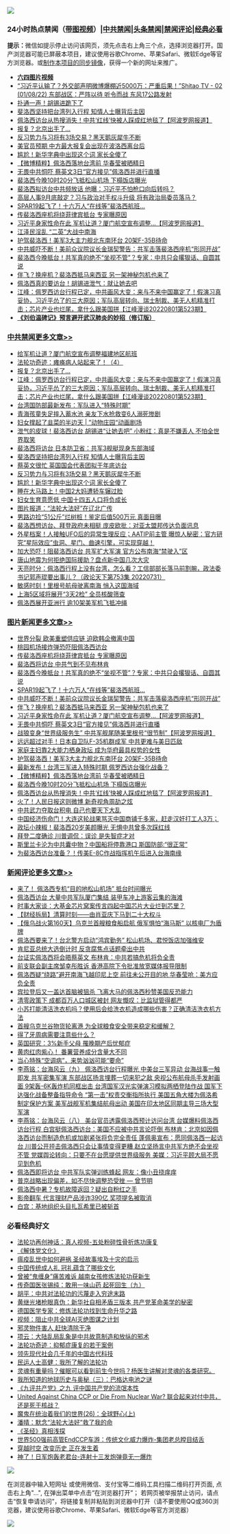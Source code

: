 ![](https://raw.githubusercontent.com/jsvpn/jsproxy/dev/64photo/fqnews-qr.jpg)

<div id="tt">
<h3>24小时热点禁闻（<a href="https://aaa.v2dns.tk/?QAjUl=BgRp5UNKRn&T5Vk=fPVH&Q59Ab=WxGE" target="_blank">带图视频</a>）|<a href="#%E4%B8%AD%E5%85%B1%E7%A6%81%E9%97%BB%E6%9B%B4%E5%A4%9A%E6%96%87%E7%AB%A0">中共禁闻</a>|<a href="#%E5%9B%BE%E7%89%87%E6%96%B0%E9%97%BB%E6%9B%B4%E5%A4%9A%E6%96%87%E7%AB%A0">头条禁闻</a>|<a href="#%E6%96%B0%E9%97%BB%E8%AF%84%E8%AE%BA%E6%9B%B4%E5%A4%9A%E6%96%87%E7%AB%A0">禁闻评论|<a href="#%E5%BF%85%E7%9C%8B%E7%BB%8F%E5%85%B8%E5%A5%BD%E6%96%87">经典必看</a></h3>
<div><b>提示：</b>微信如提示停止访问该网页，须先点击右上角三个点，选择浏览器打开。国产浏览器可能已屏蔽本项目，建议使用谷歌Chrome、苹果Safari、微软Edge等官方浏览器。或<a href="%E5%88%B6%E4%BD%9Cgit%E7%A6%81%E9%97%BB%E9%95%9C%E5%83%8F.md">制作本项目的同步镜像</a>，获得一个新的网址来推广。</div>
<ul>
<li><b><a href="http://d2.v2rss.gq/64.mp4" target="_blank">六四图片视频</a></b></li>
<li><a href="/bannedvideo/20220801/1765916.md">“习近平认输了？外交部声明微博爆棚近5000万：严重后果！”Shitao TV - 02 (01/08/22) 东部战区：严阵以待 听令而战 东风17公路发射</a></li>
<li><a href="/cnnews/20220801/1765914.md">扑通一声！胡锡进跪下了</a></li>
<li><a href="/cbnews/20220802/1766100.md">斐洛西坚持把台湾列入行程 知情人士曝背后主因</a></li>
<li><a href="/topimagenews/20220802/1766046.md">佩洛西访台从热搜消失！中共‘红线’快被人踩成红地毯了【阿波罗网报道】</a></li>
<li><a href="/cbnews/20220802/1766203.md">报复？北京出手了…</a></li>
<li><a href="/cbnews/20220802/1766026.md">反习势力与习将有3场交易？黑天鹅灰犀牛不断</a></li>
<li><a href="/cnnews/20220802/1765964.md">美官员预期 中方最大报复会出现在波洛西离台后</a></li>
<li><a href="/cbnews/20220802/1765999.md">尴尬！新华字典中出现这个词 家长全傻了</a></li>
<li><a href="/topimagenews/20220802/1766138.md">【微博精粹】佩洛西落地台湾前 华春莹被晒精日</a></li>
<li><a href="/topimagenews/20220802/1766207.md">无畏中共恫吓 蔡英文3日“官方接见”佩洛西并进行直播</a></li>
<li><a href="/topimagenews/20220802/1766098.md">裴洛西今晚10时20分飞抵松山机场 下榻饭店曝光</a></li>
<li><a href="/cnnews/20220801/1765913.md">裴洛西拟访台中共频放话 他曝：习近平不怕枪口向后转吗？</a></li>
<li><a href="/comments/20220802/1766012.md">高层人事9月底敲定？习与政治对手权斗升级 将有政治局委员落马？</a></li>
<li><a href="/topimagenews/20220802/1766273.md">SPAR19起飞了！十六万人“在线等”裴洛西航班…</a></li>
<li><a href="/topimagenews/20220802/1766301.md">传裴洛西座机将绕菲律宾抵台 专家曝原因</a></li>
<li><a href="/topimagenews/20220802/1766236.md">习近平身家性命在此 军机让道？厦门航空宣布调整…【阿波罗网报道】</a></li>
<li><a href="/cnnews/20220802/1766214.md">江泽民淫乱 “二英”大战中南海</a></li>
<li><a href="/topimagenews/20220802/1766171.md">护驾裴洛西！美军3大主力舰北东南环台 20架F-35B待命</a></li>
<li><a href="/topimagenews/20220802/1766266.md">中共威吓不断！美前众议院议长金瑞契警告：共军击落裴洛西座机“形同开战”</a></li>
<li><a href="/topimagenews/20220802/1766287.md">裴洛西今晚抵台！共军真的绝不“坐视不管”？专家：中共只会撂狠话、自圆其说</a></li>
<li><a href="/topimagenews/20220802/1766237.md">伴飞？换座机？裴洛西抵马来西亚 另一架神秘包机也来了</a></li>
<li><a href="/comments/20220802/1765967.md">佩洛西真的要访台！胡锡进泄气：就让她去吧</a></li>
<li><a href="/cbnews/20220802/1766188.md">江峰：佩罗西访台行程已定，中共画风大变：来与不来中国赢定了！假演习真妥协，习近平怂了的三大原因；军队高层转向、瑞士制裁、美无人机精准打击；芯片产业也烂尾，拿什么跟美国拼【江峰漫谈20220801第523期】</a></li>
<li><b><a href="/comments/20200207/1272816.md" target="_blank">《刘伯温碑记》预言避开武汉肺炎的妙招（修订版）</a></b></li>
</ul>
</div>

<div class="catlist">
<h3><a href="/cbnews/" target="_blank">中共禁闻</a><span><a href="/cbnews/" target="_blank" rel="nofollow">更多文章>></a></span></h3>
<ul>
<li><a href="/cbnews/20220802/1766208.md" target="_blank">给军机让道？厦门航空宣布调整福建地区航班</a></li>
<li><a href="/cbnews/20220802/1765493.md" target="_blank">法轮功奇迹：瘫痪病人站起来了！（4）</a></li>
<li><a href="/cbnews/20220802/1766203.md" target="_blank">报复？北京出手了…</a></li>
<li><a href="/cbnews/20220802/1766188.md" target="_blank">江峰：佩罗西访台行程已定，中共画风大变：来与不来中国赢定了！假演习真妥协，习近平怂了的三大原因；军队高层转向、瑞士制裁、美无人机精准打击；芯片产业也烂尾，拿什么跟美国拼【江峰漫谈20220801第523期】</a></li>
<li><a href="/cbnews/20220802/1766141.md" target="_blank">台湾国防部最新发布：军队进入“特殊时期”</a></li>
<li><a href="/cbnews/20220802/1766139.md" target="_blank">青海孩童失足摔入蓄水池 亲友下水抢救变6人溺死惨剧</a></li>
<li><a href="/cbnews/20220802/1765937.md" target="_blank">妇女撑起了韭菜的半边天 | ”动物庄园“动画剧场</a></li>
<li><a href="/cbnews/20220802/1766125.md" target="_blank">泄气的皮球！裴洛西访台 胡锡进“让她去吧” 小粉红：真是不嫌丢人 不怕全世界取笑</a></li>
<li><a href="/cbnews/20220802/1766101.md" target="_blank">裴洛西将访台 日本防卫省：共军3舰艇现身东部海域</a></li>
<li><a href="/cbnews/20220802/1766100.md" target="_blank">斐洛西坚持把台湾列入行程 知情人士曝背后主因</a></li>
<li><a href="/cbnews/20220802/1766065.md" target="_blank">蔡英文很忙 英国国会代表团拟于年底访台</a></li>
<li><a href="/cbnews/20220802/1766026.md" target="_blank">反习势力与习将有3场交易？黑天鹅灰犀牛不断</a></li>
<li><a href="/cbnews/20220802/1765999.md" target="_blank">尴尬！新华字典中出现这个词 家长全傻了</a></li>
<li><a href="/cbnews/20220802/1765998.md" target="_blank">睡在大马路上！中国2大妈遭轿车辗过脸</a></li>
<li><a href="/cbnews/20220802/1765980.md" target="_blank">妇女生育意愿低 中国十四五人口将负成长</a></li>
<li><a href="/cbnews/20220802/1765966.md" target="_blank">图片报道：“法轮大法好”在辽北广传</a></li>
<li><a href="/cbnews/20220802/1765950.md" target="_blank">男路边捡“51公斤”烂树桩！鉴定后值500万元 真面目曝</a></li>
<li><a href="/cbnews/20220801/1765892.md" target="_blank">裴洛西想访台、拜登政府未相挺 庞皮欧批：对亚太盟邦传达负面讯息</a></li>
<li><a href="/comments/20220801/1765837.md" target="_blank">外星档案！人接触UFO后的异常生理反应；AATIP前主管 曝惊人秘密：官方研究“星际效应”虫洞、星门、曲速引擎，可实现穿越！</a></li>
<li><a href="/cbnews/20220801/1765768.md" target="_blank">加大恐吓！阻裴洛西访台 共军扩大军演 官方公布南海“禁驶入”区</a></li>
<li><a href="/cbnews/20220801/1765737.md" target="_blank">唐山地震为何拒绝国际援助？盘点新中国几次大灾</a></li>
<li><a href="/cbnews/20220801/1765677.md" target="_blank">天亮时分：佩洛西行程上没有台湾，怎么看？工信部部长落马前割腕，政法委书记郭声琨要出事儿？（政论天下第753集 20220731）</a></li>
<li><a href="/cbnews/20220801/1765614.md" target="_blank">敏感时刻！里根号航母驶离南海 悄入这国海域</a></li>
<li><a href="/cbnews/20220801/1765561.md" target="_blank">上海5区域将展开“3天2检” 全员核酸筛查</a></li>
<li><a href="/cbnews/20220731/1765509.md" target="_blank">佩洛西展开亚洲行 逾10架美军机飞抵冲绳</a></li>

</ul>
</div>
<div class="catlist">
<h3><a href="/topimagenews/" target="_blank">图片新闻</a><span><a href="/topimagenews/" target="_blank" rel="nofollow">更多文章>></a></span></h3>
<ul>
<li><a href="/topimagenews/20220802/1766349.md" target="_blank">世界分裂 欧美重塑供应链 迫欧韩企撤离中国</a></li>
<li><a href="/topimagenews/20220802/1766348.md" target="_blank">桃园机场接炸弹恐吓阻佩洛西访台</a></li>
<li><a href="/topimagenews/20220802/1766301.md" target="_blank">传裴洛西座机将绕菲律宾抵台 专家曝原因</a></li>
<li><a href="/topimagenews/20220802/1766288.md" target="_blank">裴洛西将访台 中共气到不见布林肯</a></li>
<li><a href="/topimagenews/20220802/1766287.md" target="_blank">裴洛西今晚抵台！共军真的绝不“坐视不管”？专家：中共只会撂狠话、自圆其说</a></li>
<li><a href="/topimagenews/20220802/1766273.md" target="_blank">SPAR19起飞了！十六万人“在线等”裴洛西航班…</a></li>
<li><a href="/topimagenews/20220802/1766266.md" target="_blank">中共威吓不断！美前众议院议长金瑞契警告：共军击落裴洛西座机“形同开战”</a></li>
<li><a href="/topimagenews/20220802/1766237.md" target="_blank">伴飞？换座机？裴洛西抵马来西亚 另一架神秘包机也来了</a></li>
<li><a href="/topimagenews/20220802/1766236.md" target="_blank">习近平身家性命在此 军机让道？厦门航空宣布调整…【阿波罗网报道】</a></li>
<li><a href="/topimagenews/20220802/1766207.md" target="_blank">无畏中共恫吓 蔡英文3日“官方接见”佩洛西并进行直播</a></li>
<li><a href="/topimagenews/20220802/1766202.md" target="_blank">战狼变身“世界级服务生” 中共军舰尾随美里根号“很节制”【阿波罗网报道】</a></li>
<li><a href="/topimagenews/20220802/1766190.md" target="_blank">远远超过对手！日本自卫队F-35机群成军 中共更难与美日匹敌</a></li>
<li><a href="/topimagenews/20220802/1766179.md" target="_blank">家庭主妇靠2大能力栖身政坛 成为华府最具权势的女性</a></li>
<li><a href="/topimagenews/20220802/1766171.md" target="_blank">护驾裴洛西！美军3大主力舰北东南环台 20架F-35B待命</a></li>
<li><a href="/topimagenews/20220802/1766170.md" target="_blank">最新发布！台湾三军进入特殊时期 佩罗西访台强化战备？</a></li>
<li><a href="/topimagenews/20220802/1766138.md" target="_blank">【微博精粹】佩洛西落地台湾前 华春莹被晒精日</a></li>
<li><a href="/topimagenews/20220802/1766098.md" target="_blank">裴洛西今晚10时20分飞抵松山机场 下榻饭店曝光</a></li>
<li><a href="/topimagenews/20220802/1766046.md" target="_blank">佩洛西访台从热搜消失！中共‘红线’快被人踩成红地毯了【阿波罗网报道】</a></li>
<li><a href="/topimagenews/20220802/1766045.md" target="_blank">火了！人民日报这则微博 新奇视角周劼之炫</a></li>
<li><a href="/topimagenews/20220801/1765926.md" target="_blank">中共武力夺取台积电 自己也要天下大乱</a></li>
<li><a href="/topimagenews/20220801/1765836.md" target="_blank">中国经济伤命门！大连这轮战果骂灭中国商铺千多家，赶走汉奸打工人3万；</a></li>
<li><a href="/topimagenews/20220801/1765821.md" target="_blank">政坛小辣椒！裴洛西20岁美颜曝光 无惧中共曾多次踩红线</a></li>
<li><a href="/topimagenews/20220801/1765798.md" target="_blank">拜登二度确诊 川普调侃：误诊 是失智症才对</a></li>
<li><a href="/topimagenews/20220801/1765757.md" target="_blank">斯里兰卡沦为中共囊中物？中国船将停靠港口 斯国防部:“很正常”</a></li>
<li><a href="/topimagenews/20220801/1765750.md" target="_blank">为裴洛西访台准备？！传美E-8C作战指挥机午后进入台海南缘</a></li>

</ul>
</div>
<div class="catlist">
<h3><a href="/comments/" target="_blank">新闻评论</a><span><a href="/comments/" target="_blank" rel="nofollow">更多文章>></a></span></h3>
<ul>
<li><a href="/comments/20220802/1766374.md" target="_blank">来了！ 佩洛西专机“目的地松山机场” 抵台时间曝光</a></li>
<li><a href="/comments/20220802/1766371.md" target="_blank">佩洛西访台 大量中共军队厦门集结 装甲车冲上游客云集的海滩</a></li>
<li><a href="/comments/20220802/1766360.md" target="_blank">时事大家谈：大基金芯片窝案传言四起中国芯片大业烂到芯里？</a></li>
<li><a href="/comments/20220802/1766357.md" target="_blank">【财经拆局】清算时刻——由肖亚庆下马到二十大权斗</a></li>
<li><a href="/comments/20220802/1766338.md" target="_blank">【俄乌战火第160天】乌克兰首艘粮食船启航 俄军惧怕“海马斯” 以核电厂为盾牌</a></li>
<li><a href="/comments/20220802/1766337.md" target="_blank">佩洛西要来了！台北警方启动“鸿宾勤务” 松山机场、君悦饭店加强维安</a></li>
<li><a href="/comments/20220802/1766335.md" target="_blank">肯尼亚总统大选倒计时 反贪腐焦点话题牵出中共</a></li>
<li><a href="/comments/20220802/1766334.md" target="_blank">台证实佩洛西将会晤蔡英文 布林肯：中共若搞危机将负全责</a></li>
<li><a href="/comments/20220802/1766324.md" target="_blank">前支联会副主席邹幸彤胜诉 香港高院下令批准放宽媒体报导限制</a></li>
<li><a href="/comments/20220802/1766323.md" target="_blank">佩洛西疑“绕路”避开南海飞越印尼上空 前往未公开目的地 华春莹呛：美方应负全责</a></li>
<li><a href="/comments/20220802/1766322.md" target="_blank">宾拉登后又一盖达首脑被狙杀 飞离大马的佩洛西秒赞美国反恐能力</a></li>
<li><a href="/comments/20220802/1766319.md" target="_blank">清零政策下 成都百万人口城区被封 网友慨叹：比监狱管得都严</a></li>
<li><a href="/comments/20220802/1766310.md" target="_blank">小苏打能清洁洗衣机吗？使用后会给洗衣机造成哪些伤害？正确清洁洗衣机方法</a></li>
<li><a href="/comments/20220802/1766281.md" target="_blank">首艘乌克兰谷物货轮离港 为全球粮食安全带来稳定和缓解？</a></li>
<li><a href="/comments/20220802/1766280.md" target="_blank">得了牙周病需要注意些什么？</a></li>
<li><a href="/comments/20220802/1766279.md" target="_blank">英国研究：3%新手父母 罹晚期产后忧郁症</a></li>
<li><a href="/comments/20220802/1766278.md" target="_blank">黄肉红肉紫心！ 番薯营养成分含量大不同</a></li>
<li><a href="/comments/20220802/1766277.md" target="_blank">当心特殊“空调病”，来势汹汹可能“要命”</a></li>
<li><a href="/comments/20220802/1766261.md" target="_blank">李燕铭：台海风云（九） 佩洛西访台行程曝光 中美台三军异动 台海战事一触即发 共军密集军演 东部战区扬言埋葬一切来犯之敌 央视公布航母杀手发射画面 9架轰-6K轰炸机同框出击 台湾国军汉光实弹演习模拟两栖登陆作战 国军下达强化战备整备指导命令 “第一击”权责交衡指所执行 美国五角大楼为佩洛希制定保护方案 美军战舰军机集结航母出动 美国在印太地区同期主导三场大型军演</a></li>
<li><a href="/comments/20220802/1766217.md" target="_blank">李燕铭：台海风云（八） 美台官员透露佩洛西预计访问台湾 台媒爆料佩洛西访台行程 白宫挺佩洛西访台：美国不应被中共言论吓倒 布林肯：北京如因佩洛西访台而制造危机或加剧紧张将负完全责任 蓬佩奥宣布：愿同佩洛西一起访台 川普公开抨击佩洛西只会让事情变得更糟 赵立坚扬言中共军方绝不会坐视不管 党媒舆论转向：只要不在台愿提供世界级服务 美媒：习近平顾大局不愿见到危机</a></li>
<li><a href="/comments/20220802/1766216.md" target="_blank">佩洛西即将访台 中共军队实弹训练蜂起 网友：像小丑挠痒痒</a></li>
<li><a href="/comments/20220802/1765792.md" target="_blank">普京战略出现偏差，如不尽快调整恐受挫 — 曾节明</a></li>
<li><a href="/comments/20220802/1766197.md" target="_blank">佩洛西中暑？专机故障返回？疑出自粉红之手</a></li>
<li><a href="/comments/20220802/1766185.md" target="_blank">影帝翻车 代言理财产品涉诈390亿 奖项提名被取消</a></li>
<li><a href="/comments/20220802/1766184.md" target="_blank">白宫：基地组织头目扎瓦希里已被斩首</a></li>

</ul>
</div>

<div class="catlist">
<h3>必看经典好文</h3>
<ul>
<li><a href="/comments/20190516/1128964.md" target="_blank">法轮功再创神话：真人视频-五处粉碎性骨折炼功康复</a></li>
<li><a href="/bookwiki/20130610/138400.md" target="_blank">《解体党文化》</a></li>
<li><a href="/comments/20200618/1346823.md" target="_blank">瘟疫乱世中如何避祸 圣经故事埃及十灾的启示</a></li>
<li><a href="/bannedvideo/20211002/1631942.md" target="_blank">中国传统成人礼 冠礼蕴含了哪些文化</a></li>
<li><a href="/comments/20211125/1657403.md" target="_blank">曾被“鬼缠身”痛苦难诉 越南女孩修炼法轮功获新生</a></li>
<li><a href="/comments/20220214/1691990.md" target="_blank">传奇国医张锡纯：敢用一味山药 起死回生（九）</a></li>
<li><a href="/cbnews/20200720/1363328.md" target="_blank">胡平：中共对法轮功的污蔑走入穷途末路</a></li>
<li><a href="/lifebaike/20180921/1001174.md" target="_blank">黄继光堵枪眼真伪：新华社自相矛盾三版本 共产党革命美学的秘密</a></li>
<li><a href="/comments/20200607/783186.md" target="_blank">德国医学专家：修炼法轮功找到生命升华之路</a></li>
<li><a href="/comments/20201221/1451945.md" target="_blank">视频：阻止中共全球AI灭绝图谋之计划</a></li>
<li><a href="/cbnews/20220508/1730049.md" target="_blank">邪灵物件害人 赶快清除干净</a></li>
<li><a href="/comments/20220730/1764893.md" target="_blank">项云：大陆乱局乱象是中共故意制造和放纵的邪术</a></li>
<li><a href="/cbnews/20220708/1755180.md" target="_blank">法轮功奇迹：抑郁症康复的若干案例</a></li>
<li><a href="/comments/20220329/1711799.md" target="_blank">领先现代社会几千年的中国古代科技</a></li>
<li><a href="/ccpdope/20200729/1369047.md" target="_blank">民运人士高健：我所了解的法轮功</a></li>
<li><a href="/bannedvideo/20210915/1623919.md" target="_blank">灵魂有重量吗？催眠可以看到前生今世吗？杨医生讲解对灵魂的各类研究。</a></li>
<li><a href="/tculture/xiulian/20170726/797589.md" target="_blank">我所知道的地球历史与奥秘（三）：巴格达电池之谜</a></li>
<li><a href="/bookonline/20131116/201045.md" target="_blank">《九评共产党》之九 评中国共产党的流氓本性</a></li>
<li><a href="/comments/20200820/1451960.md" target="_blank">United Against China CCP or Die From Nuclear War? 联合起来对付中共，还是死于核战？</a></li>
<li><a href="/comments/20181210/1044798.md" target="_blank">魔鬼在统治着我们的世界(26)：全球野心(上)</a></li>
<li><a href="/comments/20210312/1502968.md" target="_blank">潘晴：默念“法轮大法好”救了我的命</a></li>
<li><a href="/tculture/20201113/1430493.md" target="_blank">《圣经》真相浅探</a></li>
<li><a href="/comments/20220728/1764121.md" target="_blank">世界500强前高管EndCCP车游：传统文化威力爆炸-集团老总瞠目结舌</a></li>
<li><a href="/comments/20200626/1259925.md" target="_blank">穿越时空 改变历史 正在发生着</a></li>
<li><a href="/cnnews/aboluonews/20150422/388322.md" target="_blank">神了！日军炮轰老君台-连射十三发炮弹竟无一爆炸</a></li>

</ul>
</div>

![](https://raw.githubusercontent.com/jsvpn/jsproxy/dev/64photo/fqnews-qr.jpg)

在浏览器中输入短网址 或使用微信、支付宝等二维码工具扫描二维码打开页面, 点击右上角"...", 在弹出菜单中点击“在浏览器打开”； 若网页被举报禁止访问，请点击“恢复申请访问”，将链接复制并粘贴到浏览器中打开（请不要使用QQ或360浏览器，建议使用谷歌Chrome、苹果Safari、微软Edge等官方浏览器）

![](https://raw.githubusercontent.com/jsvpn/jsproxy/dev/64photo/wx.jpg)